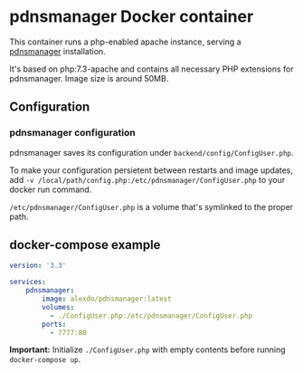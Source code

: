 # pdnsmanager Docker container

This container runs a php-enabled apache instance, serving a [pdnsmanager](https://pdnsmanager.org/quickstart/) installation.

It's based on php:7.3-apache and contains all necessary PHP extensions for pdnsmanager. Image size is around 50MB.

## Configuration

### pdnsmanager configuration

pdnsmanager saves its configuration under `backend/config/ConfigUser.php`.  

To make your configuration persietent between restarts and image updates, add 
`-v /local/path/config.php:/etc/pdnsmanager/ConfigUser.php` to your docker run command.

`/etc/pdnsmanager/ConfigUser.php` is a volume that's symlinked to the proper path.

## docker-compose example

```yaml
version: '3.3'

services:
    pdnsmanager:
        image: alexdo/pdnsmanager:latest
        volumes:
          - ./ConfigUser.php:/etc/pdnsmanager/ConfigUser.php
        ports:
          - 7777:80
```

**Important:** Initialize `./ConfigUser.php` with empty contents before running `docker-compose up`.


